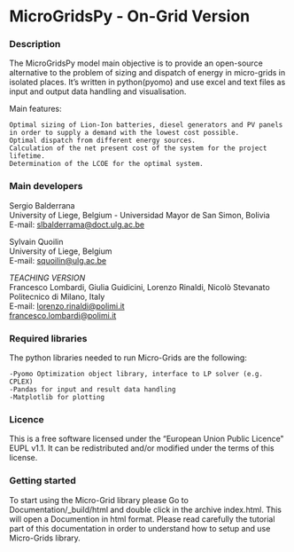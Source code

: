 MicroGridsPy - On-Grid Version
========================

### Description

The MicroGridsPy model main objective is to provide an open-source alternative to the problem of sizing and dispatch of energy in micro-grids in isolated places. It’s written in python(pyomo) and use excel and text files as input and output data handling and visualisation.

Main features:

    Optimal sizing of Lion-Ion batteries, diesel generators and PV panels in order to supply a demand with the lowest cost possible.
    Optimal dispatch from different energy sources.
    Calculation of the net present cost of the system for the project lifetime.
    Determination of the LCOE for the optimal system.


### Main developers

Sergio Balderrana <br/>
University of Liege, Belgium - Universidad Mayor de San Simon, Bolivia <br/>
E-mail: slbalderrama@doct.ulg.ac.be <br/>

Sylvain Quoilin <br/>
University of Liege, Belgium <br/>
E-mail: squoilin@ulg.ac.be  <br/>

*TEACHING VERSION*<br/>
Francesco Lombardi, Giulia Guidicini, Lorenzo Rinaldi, Nicolò Stevanato <br/>
Politecnico di Milano, Italy <br/>
E-mail: lorenzo.rinaldi@polimi.it <br/>
        francesco.lombardi@polimi.it <br/>
 
### Required libraries

The python libraries needed to run Micro-Grids are the following:

    -Pyomo Optimization object library, interface to LP solver (e.g. CPLEX)
    -Pandas for input and result data handling
    -Matplotlib for plotting


### Licence
This is a free software licensed under the “European Union Public Licence" EUPL v1.1. It 
can be redistributed and/or modified under the terms of this license.

### Getting started

To start using the Micro-Grid library please Go to Documentation/_build/html and double click in the archive index.html. This will open a Documention in html format. Please read carefully the tutorial part of this documentation in order to understand how to setup and use Micro-Grids library.

